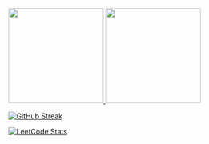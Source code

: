 <!---
nyancat3/nyancat3 is a ✨ special ✨ repository because its `README.md` (this file) appears on your GitHub profile.
You can click the Preview link to take a look at your changes.
--->

<a href="https://github.com/anuraghazra/github-readme-stats">
  <img height=190 src="https://github-readme-stats-silk-nine-63.vercel.app/api?username=nyancat3&theme=material-palenight&show_icons=true&hide_border=true&disable_animations=true&hide=stars" />
</a>
<a href="https://github.com/anuraghazra/github-readme-stats">
  <img height=190 src="https://github-readme-stats-silk-nine-63.vercel.app/api/top-langs/?username=nyancat3&theme=material-palenight&show_icons=true&hide_border=true&layout=compact&langs_count=10&size_weight=0.5&count_weight=0.5&disable_animations=true" />
</a>

[![GitHub Streak](https://streak-stats.demolab.com/?user=nyancat3&theme=nightowl&hide_border=true&disable_animations=true)](https://github.com/DenverCoder1/github-readme-streak-stats)

[![LeetCode Stats](https://leetcard.jacoblin.cool/nyancat3?theme=dark&ext=heatmap&hide=ranking,username&animation=false)](https://github.com/JacobLinCool/LeetCode-Stats-Card)
